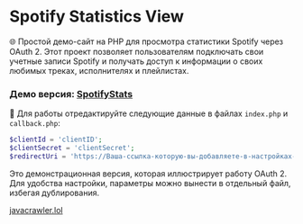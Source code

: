# Spotify Statistics View

🌐 Простой демо-сайт на PHP для просмотра статистики Spotify через OAuth 2. Этот проект позволяет пользователям подключать свои учетные записи Spotify и получать доступ к информации о своих любимых треках, исполнителях и плейлистах.

### Демо версия: [SpotifyStats](https://javacrawler.lol/demo/spotifystats/)


🚀 Для работы отредактируйте следующие данные в файлах `index.php` и `callback.php`:
```php
$clientId = 'clientID';
$clientSecret = 'clientSecret';
$redirectUri = 'https://Ваша-ссылка-которую-вы-добавляете-в-настройках-приложения-на-developer.spotify.com/callback.php';
```

Это демонстрационная версия, которая иллюстрирует работу OAuth 2. Для удобства настройки, параметры можно вынести в отдельный файл, избегая дублирования.

[javacrawler.lol](https://javacrawler.lol/)

